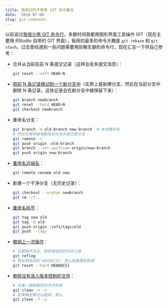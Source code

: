 ```yaml
---
title: 我用过的不常用 GIT 命令集合
date: '2018-07-04'
slug: git-commands
---
```


以前说过[我很少用 GIT 命令行](/cn/2017/06/git-add/)，多数时间我都用图形界面工具操作 GIT（现在主要用 RStudio 自带的 GIT 界面），我用的最多的命令大概是 `git rebase` 和 `git stash`。过去曾经遇到一些问题需要用到略生僻的命令行，现在汇总一下供自己参考：

- 合并从当前往前 N 条提交记录（这样会丢失提交消息）：

    ```bash
    git reset --soft HEAD~N
    ```

- [把前 N 条记录移动到一个新分支中](http://stackoverflow.com/a/1628584/559676)（实质上是新建分支，然后在当前分支中删除 N 条记录，这些记录会在新分支中被保留下来）：

    ```bash
    git branch newbranch
    git reset --hard HEAD~N
    git checkout newbranch
    ```

- 重命名分支：

    ```bash
    git branch -m old-branch new-branch  # 本地重命名
    # 然后在服务器端删除旧分支并提交新分支
    git remote -v
    git push origin :old-branch
    git branch --set-upstream origin/new-branch
    git push origin new-branch
    ```

- [重命名远端名](http://git-scm.com/book/en/v2/Git-Basics-Working-with-Remotes)：

    ```bash
    git remote rename old new
    ```

- 新建一个干净分支（无历史记录）：

    ```bash
    git checkout --orphan newbranch
    git rm -rf .
    ```

- [重命名标签](http://stackoverflow.com/q/1028649/559676)：

    ```bash
    git tag new old
    git tag -d old
    git push origin :refs/tags/old
    git push --tags
    ```

- [撤销上一次操作](http://stackoverflow.com/a/135614/559676)：

    ```bash
    # 先看操作日志，找到想退回的历史记录
    git reflog
    # 假设想退回到 HEAD@{5}，那么就重置到那里
    git reset --hard HEAD@{5}
    ```

- [删除没有进入版本控制的文件](https://stackoverflow.com/q/61212/559676)：

    ```bash
    # 先看一眼欲删除的文件列表
    git clean -n -x
    # 如果确定都可以删掉，那么
    git clean -f -x
    ```
